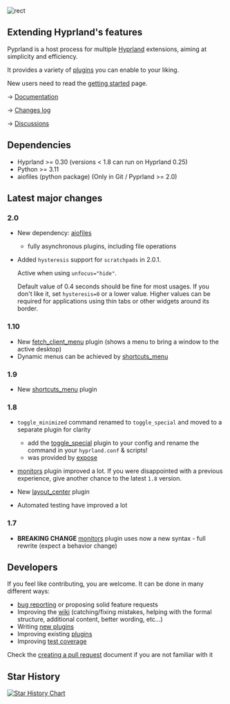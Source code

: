 ![rect](https://github.com/hyprland-community/pyprland/assets/238622/3fab93b6-6445-4e7b-b757-035095b5c8e8)

## Extending Hyprland's features

Pyprland is a host process for multiple [Hyprland](https://hyprland.org/) extensions,
aiming at simplicity and efficiency.

It provides a variety of [plugins](https://github.com/hyprland-community/pyprland/wiki/Plugins) you can enable to your liking.

New users need to read the [getting started](https://github.com/hyprland-community/pyprland/wiki/Getting-started) page.

→ [Documentation](https://github.com/hyprland-community/pyprland/wiki)

→ [Changes log](https://github.com/hyprland-community/pyprland/releases)


→ [Discussions](https://github.com/hyprland-community/pyprland/discussions)

## Dependencies

- Hyprland >= 0.30 (versions < 1.8 can run on Hyprland 0.25)
- Python >= 3.11
- aiofiles (python package) (Only in Git / Pyprland >= 2.0)

## Latest major changes

### 2.0

- New dependency: [aiofiles](https://pypi.org/project/aiofiles/)
    - fully asynchronous plugins, including file operations
- Added `hysteresis` support for `scratchpads` in 2.0.1.

  Active when using `unfocus="hide"`.

  Default value of 0.4 seconds should be fine for most usages.
  If you don't like it, set `hysteresis=0` or a lower value. Higher values can be required for applications using thin tabs or other widgets around its border.

### 1.10

- New [fetch_client_menu](https://github.com/hyprland-community/pyprland/wiki/fetch_client_menu) plugin (shows a menu to bring a window to the active desktop)
- Dynamic menus can be achieved by [shortcuts_menu](https://github.com/hyprland-community/pyprland/wiki/shortcuts_menu)

### 1.9

- New [shortcuts_menu](https://github.com/hyprland-community/pyprland/wiki/shortcuts_menu) plugin

### 1.8

- `toggle_minimized` command renamed to `toggle_special` and moved to a separate plugin for clarity
  - add the [toggle_special](https://github.com/hyprland-community/pyprland/wiki/toggle_special) plugin to your config and rename the command in your `hyprland.conf` & scripts!
  - was provided by [expose](https://github.com/hyprland-community/pyprland/wiki/expose)
- [monitors](https://github.com/hyprland-community/pyprland/wiki/monitors) plugin improved a lot. If you were disappointed with a previous experience, give another chance to the latest `1.8` version.
- New [layout_center](https://github.com/hyprland-community/pyprland/wiki/layout_center) plugin

- Automated testing have improved a lot

### 1.7

- **BREAKING CHANGE** [monitors](https://github.com/hyprland-community/pyprland/wiki/monitors) plugin uses now a new syntax - full rewrite (expect a behavior change)

## Developers

If you feel like contributing, you are welcome. It can be done in many different ways:

- [bug reporting](https://github.com/hyprland-community/pyprland/issues) or proposing solid feature requests
- Improving the [wiki](https://github.com/hyprland-community/pyprland/wiki) (catching/fixing mistakes, helping with the formal structure, additional content, better wording, etc...)
- Writing [new plugins](https://github.com/hyprland-community/pyprland/wiki/Development)
- Improving existing [plugins](https://github.com/hyprland-community/pyprland/wiki/Plugins)
- Improving [test coverage](https://github.com/hyprland-community/pyprland/tree/main/tests)

Check the [creating a pull request](https://docs.github.com/fr/pull-requests/collaborating-with-pull-requests/proposing-changes-to-your-work-with-pull-requests/creating-a-pull-request) document if you are not familiar with it

## Star History

<a href="https://star-history.com/#fdev31/pyprland&Date">
  <picture>
    <source media="(prefers-color-scheme: dark)" srcset="https://api.star-history.com/svg?repos=fdev31/pyprland&type=Timeline&theme=dark" />
    <source media="(prefers-color-scheme: light)" srcset="https://api.star-history.com/svg?repos=fdev31/pyprland&type=Timeline" />
    <img alt="Star History Chart" src="https://api.star-history.com/svg?repos=fdev31/pyprland&type=Timeline" />
  </picture>
</a>
